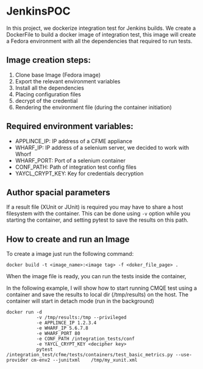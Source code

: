 # JenkinsPOC

In this project, we dockerize integration test for Jenkins builds.
We create a DockerFile to build a docker image of integration test, this image will create a Fedora environment with all the dependencies that required to run tests.

## Image creation steps:
1. Clone base Image (Fedora image)
1. Export the relevant environment variables
1. Install all the dependencies
1. Placing configuration files
1. decrypt of the credential
1. Rendering the environment file (during the container initiation)

## Required environment variables:
* APPLINCE_IP: IP address of a CFME appliance
* WHARF_IP: IP address of a selenium server, we decided to work with Whorf
* WHARF_PORT: Port of a selenium container
* CONF_PATH: Path of integration test config files
* YAYCL_CRYPT_KEY: Key for credentials decryption

## Author spacial parameters
If a result file (XUnit or JUnit) is required you may have to share a host filesystem with the container.
This can be done using `-v` option while you starting the container, and setting pytest to save the results on this path.

## How to create and run an Image
To create a image just run the following command:
```{bash}
docker build -t <image_name>:<image tag> -f <doker_file_page> .
```

When the image file is ready, you can run the tests inside the container,

In the following example, I will show how to start running CMQE test using a container and save the results to local dir (/tmp/results) on the host.
The container will start in detach mode (run in the background)

```{bash}
docker run -d
           -v /tmp/results:/tmp --privileged
           -e APPLINCE_IP 1.2.3.4
           -e WHARF_IP 5.6.7.8
           -e WHARF_PORT 80
           -e CONF_PATH /integration_tests/conf
           -e YAYCL_CRYPT_KEY <decipher key> 
           pytest /integration_test/cfme/tests/containers/test_basic_metrics.py --use-provider cm-env2 --junitxml    /tmp/my_xunit.xml
